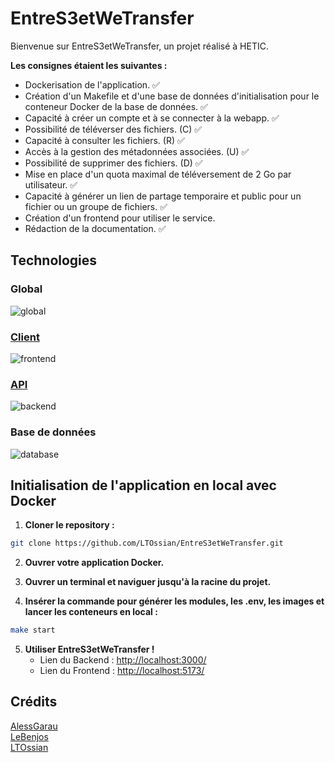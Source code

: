 # EntreS3etWeTransfer

Bienvenue sur EntreS3etWeTransfer, un projet réalisé à HETIC.

**Les consignes étaient les suivantes :**

- Dockerisation de l'application. ✅
- Création d'un Makefile et d'une base de données d'initialisation pour le conteneur Docker de la base de données. ✅
- Capacité à créer un compte et à se connecter à la webapp. ✅
- Possibilité de téléverser des fichiers. (C) ✅
- Capacité à consulter les fichiers. (R) ✅
- Accès à la gestion des métadonnées associées. (U) ✅
- Possibilité de supprimer des fichiers. (D) ✅
- Mise en place d'un quota maximal de téléversement de 2 Go par utilisateur. ✅
- Capacité à générer un lien de partage temporaire et public pour un fichier ou un groupe de fichiers. ✅
- Création d'un frontend pour utiliser le service.
- Rédaction de la documentation. ✅

## Technologies

### Global

![global](https://skillicons.dev/icons?i=docker,git,typescript)

### [Client](./client/README.md)

![frontend](https://skillicons.dev/icons?i=vite,react)

### [API](./api/README.md)

![backend](https://skillicons.dev/icons?i=nodejs,express)

### Base de données

![database](https://skillicons.dev/icons?i=postgres,aws)

## Initialisation de l'application en local avec Docker

1. **Cloner le repository :**

```bash
git clone https://github.com/LTOssian/EntreS3etWeTransfer.git
```

2. **Ouvrer votre application Docker.**

3. **Ouvrer un terminal et naviguer jusqu'à la racine du projet.**

4. **Insérer la commande pour générer les modules, les .env, les images et lancer les conteneurs en local :**

```bash
make start
```

5. **Utiliser EntreS3etWeTransfer !**
   - Lien du Backend : <http://localhost:3000/>
   - Lien du Frontend : <http://localhost:5173/>

## Crédits

[AlessGarau](https://github.com/AlessGarau)  
[LeBenjos](https://github.com/LeBenjos)  
[LTOssian](https://github.com/LTOssian)
